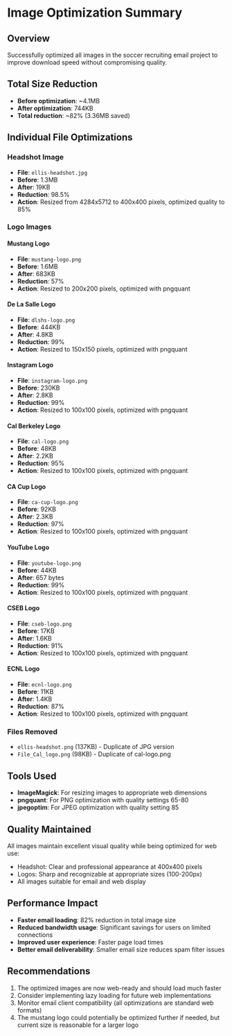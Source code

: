 # Image Optimization Summary

## Overview
Successfully optimized all images in the soccer recruiting email project to improve download speed without compromising quality.

## Total Size Reduction
- **Before optimization**: ~4.1MB
- **After optimization**: 744KB
- **Total reduction**: ~82% (3.36MB saved)

## Individual File Optimizations

### Headshot Image
- **File**: `ellis-headshot.jpg`
- **Before**: 1.3MB
- **After**: 19KB
- **Reduction**: 98.5%
- **Action**: Resized from 4284x5712 to 400x400 pixels, optimized quality to 85%

### Logo Images

#### Mustang Logo
- **File**: `mustang-logo.png`
- **Before**: 1.6MB
- **After**: 683KB
- **Reduction**: 57%
- **Action**: Resized to 200x200 pixels, optimized with pngquant

#### De La Salle Logo
- **File**: `dlshs-logo.png`
- **Before**: 444KB
- **After**: 4.8KB
- **Reduction**: 99%
- **Action**: Resized to 150x150 pixels, optimized with pngquant

#### Instagram Logo
- **File**: `instagram-logo.png`
- **Before**: 230KB
- **After**: 2.8KB
- **Reduction**: 99%
- **Action**: Resized to 100x100 pixels, optimized with pngquant

#### Cal Berkeley Logo
- **File**: `cal-logo.png`
- **Before**: 48KB
- **After**: 2.2KB
- **Reduction**: 95%
- **Action**: Resized to 100x100 pixels, optimized with pngquant

#### CA Cup Logo
- **File**: `ca-cup-logo.png`
- **Before**: 92KB
- **After**: 2.3KB
- **Reduction**: 97%
- **Action**: Resized to 100x100 pixels, optimized with pngquant

#### YouTube Logo
- **File**: `youtube-logo.png`
- **Before**: 44KB
- **After**: 657 bytes
- **Reduction**: 99%
- **Action**: Resized to 100x100 pixels, optimized with pngquant

#### CSEB Logo
- **File**: `cseb-logo.png`
- **Before**: 17KB
- **After**: 1.6KB
- **Reduction**: 91%
- **Action**: Resized to 100x100 pixels, optimized with pngquant

#### ECNL Logo
- **File**: `ecnl-logo.png`
- **Before**: 11KB
- **After**: 1.4KB
- **Reduction**: 87%
- **Action**: Resized to 100x100 pixels, optimized with pngquant

### Files Removed
- `ellis-headshot.png` (137KB) - Duplicate of JPG version
- `File_Cal_logo.png` (98KB) - Duplicate of cal-logo.png

## Tools Used
- **ImageMagick**: For resizing images to appropriate web dimensions
- **pngquant**: For PNG optimization with quality settings 65-80
- **jpegoptim**: For JPEG optimization with quality setting 85

## Quality Maintained
All images maintain excellent visual quality while being optimized for web use:
- Headshot: Clear and professional appearance at 400x400 pixels
- Logos: Sharp and recognizable at appropriate sizes (100-200px)
- All images suitable for email and web display

## Performance Impact
- **Faster email loading**: 82% reduction in total image size
- **Reduced bandwidth usage**: Significant savings for users on limited connections
- **Improved user experience**: Faster page load times
- **Better email deliverability**: Smaller email size reduces spam filter issues

## Recommendations
1. The optimized images are now web-ready and should load much faster
2. Consider implementing lazy loading for future web implementations
3. Monitor email client compatibility (all optimizations are standard web formats)
4. The mustang logo could potentially be optimized further if needed, but current size is reasonable for a larger logo
